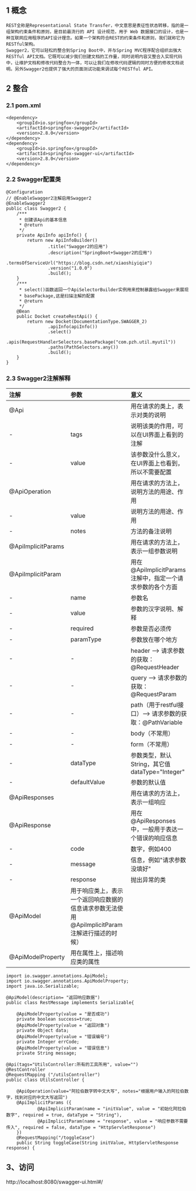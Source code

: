 ## 1 概念
    REST全称是Representational State Transfer，中文意思是表征性状态转移，指的是一组架构约束条件和原则，是目前最流行的 API 设计规范，用于 Web 数据接口的设计，也是一种互联网应用程序的API设计理念。如果一个架构符合REST的约束条件和原则，我们就称它为RESTful架构。
    Swagger2，它可以轻松的整合到Spring Boot中，并与Spring MVC程序配合组织出强大RESTful API文档。它既可以减少我们创建文档的工作量，同时说明内容又整合入实现代码中，让维护文档和修改代码整合为一体，可以让我们在修改代码逻辑的同时方便的修改文档说明。另外Swagger2也提供了强大的页面测试功能来调试每个RESTful API。
## 2 整合
### 2.1 pom.xml
```
<dependency>
    <groupId>io.springfox</groupId>
    <artifactId>springfox-swagger2</artifactId>
    <version>2.8.0</version>
</dependency>
<dependency>
    <groupId>io.springfox</groupId>
    <artifactId>springfox-swagger-ui</artifactId>
    <version>2.8.0</version>
</dependency>
```
### 2.2 Swagger配置类
```
@Configuration
// @EnableSwagger2注解启用Swagger2
@EnableSwagger2
public class Swagger2 {
    /***
     * 创建该Api的基本信息
     * @return
     */
    private ApiInfo apiInfo() {
        return new ApiInfoBuilder()
                .title("Swagger2的应用")
                .description("SpringBoot+Swagger2的应用")
                .termsOfServiceUrl("https://blog.csdn.net/xiaoshiyiqie")
                .version("1.0.0")
                .build();
    }
    /***
     * select()函数返回一个ApiSelectorBuilder实例用来控制暴露给Swagger来展现
     * basePackage,这是扫描注解的配置
     * @return
     */
    @Bean
    public Docket createRestApi() {
        return new Docket(DocumentationType.SWAGGER_2)
                .apiInfo(apiInfo())
                .select()
                .apis(RequestHandlerSelectors.basePackage("com.pzh.util.myutil"))
                .paths(PathSelectors.any())
                .build();
    }
}
```
### 2.3 Swagger2注解解释
注解     | 参数|意义
:-------- | :-----|:----
@Api | |用在请求的类上，表示对类的说明
-| tags|说明该类的作用，可以在UI界面上看到的注解
-| value|该参数没什么意义，在UI界面上也看到，所以不需要配置
@ApiOperation||用在请求的方法上，说明方法的用途、作用
-|value|说明方法的用途、作用
-|notes|方法的备注说明
@ApiImplicitParams||用在请求的方法上，表示一组参数说明
@ApiImplicitParam||用在@ApiImplicitParams注解中，指定一个请求参数的各个方面
-|name|参数名
-|value|参数的汉字说明、解释
-|required|参数是否必须传
-|paramType|参数放在哪个地方
-|-|header --> 请求参数的获取：@RequestHeader
-|-|query --> 请求参数的获取：@RequestParam
-|-|path（用于restful接口）--> 请求参数的获取：@PathVariable
-|-|body（不常用）
-|-|form（不常用）    
-|dataType|参数类型，默认String，其它值dataType="Integer"       
-|defaultValue|参数的默认值
@ApiResponses||用在请求的方法上，表示一组响应
@ApiResponse||用在@ApiResponses中，一般用于表达一个错误的响应信息
-|code|数字，例如400
-|message|信息，例如"请求参数没填好"
-|response|抛出异常的类
@ApiModel|用于响应类上，表示一个返回响应数据的信息请求参数无法使用@ApiImplicitParam注解进行描述的时候）
@ApiModelProperty|用在属性上，描述响应类的属性

```
import io.swagger.annotations.ApiModel;
import io.swagger.annotations.ApiModelProperty;
import java.io.Serializable;
 
@ApiModel(description= "返回响应数据")
public class RestMessage implements Serializable{
 
    @ApiModelProperty(value = "是否成功")
    private boolean success=true;
    @ApiModelProperty(value = "返回对象")
    private Object data;
    @ApiModelProperty(value = "错误编号")
    private Integer errCode;
    @ApiModelProperty(value = "错误信息")
    private String message;
```
```
@Api(tags="UtilsController:所有的工具所用", value="")
@RestController
@RequestMapping ("/utilsController")
public class UtilsController {

    @ApiOperation(value="阿拉伯数字转中文大写", notes="根据用户输入的阿拉伯数字，找到对应的中文大写返回")
    @ApiImplicitParams ({
            @ApiImplicitParam(name = "initValue", value = "初始化阿拉伯数字", required = true, dataType = "String"),
            @ApiImplicitParam(name = "response", value = "响应参数不需要传入", required = false, dataType = "HttpServletResponse")
    })
    @RequestMapping("/toggleCase")
    public String toggleCase(String initValue, HttpServletResponse response) {
```
## 3、访问
http://localhost:8080/swagger-ui.html#/